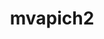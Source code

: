 ---
title: "mvapich2"
layout: cache
categories: [package, develop]
meta: {"versions": ["2.3.7", "2.3.7-1"], "compilers": ["gcc@=7.3.1", "gcc@=7.5.0"], "oss": ["amzn2", "ubuntu18.04"], "platforms": ["linux"], "targets": ["ivybridge", "x86_64", "x86_64_v3"], "stacks": ["ml-linux-x86_64-rocm", "radiuss", "root"], "num_specs": 61, "num_specs_by_stack": {"root": 61, "ml-linux-x86_64-rocm": 4, "radiuss": 51}}
spec_details: [{"hash": "7o5ypndqat2ze75mcb6q35ba2xvftl7l", "compiler": "gcc@=7.3.1", "versions": ["2.3.7"], "os": "amzn2", "platform": "linux", "target": "ivybridge", "variants": ["~alloca", "build_system=autotools", "ch3_rank_bits=32", "~cuda", "~debug", "fabrics=mrail", "file_systems=auto", "process_managers=auto", "+regcache", "threads=multiple", "+wrapperrpath"], "stacks": ["root"], "size": "-", "tarball": "https://binaries.spack.io/develop/build_cache/linux-amzn2-ivybridge/gcc-7.3.1/mvapich2-2.3.7/linux-amzn2-ivybridge-gcc-7.3.1-mvapich2-2.3.7-7o5ypndqat2ze75mcb6q35ba2xvftl7l.spack"}, {"hash": "uergfnvrpah6cvix33mumsnvdb5s2klm", "compiler": "gcc@=7.3.1", "versions": ["2.3.7"], "os": "amzn2", "platform": "linux", "target": "ivybridge", "variants": ["~alloca", "build_system=autotools", "ch3_rank_bits=32", "~cuda", "~debug", "fabrics=mrail", "file_systems=auto", "process_managers=auto", "+regcache", "threads=multiple", "+wrapperrpath"], "stacks": ["root"], "size": "-", "tarball": "https://binaries.spack.io/develop/build_cache/linux-amzn2-ivybridge/gcc-7.3.1/mvapich2-2.3.7/linux-amzn2-ivybridge-gcc-7.3.1-mvapich2-2.3.7-uergfnvrpah6cvix33mumsnvdb5s2klm.spack"}, {"hash": "xqkmgrd37ginl42qtoxxg7vlmcfdgl3z", "compiler": "gcc@=7.3.1", "versions": ["2.3.7"], "os": "amzn2", "platform": "linux", "target": "x86_64_v3", "variants": ["~alloca", "build_system=autotools", "ch3_rank_bits=32", "~cuda", "~debug", "fabrics=mrail", "file_systems=auto", "process_managers=auto", "+regcache", "threads=multiple", "+wrapperrpath"], "stacks": ["root"], "size": "-", "tarball": "https://binaries.spack.io/develop/build_cache/linux-amzn2-x86_64_v3/gcc-7.3.1/mvapich2-2.3.7/linux-amzn2-x86_64_v3-gcc-7.3.1-mvapich2-2.3.7-xqkmgrd37ginl42qtoxxg7vlmcfdgl3z.spack"}, {"hash": "vp5pwki353r7icvbur66x4hjtnpoursj", "compiler": "gcc@=7.3.1", "versions": ["2.3.7"], "os": "amzn2", "platform": "linux", "target": "x86_64_v3", "variants": ["~alloca", "build_system=autotools", "ch3_rank_bits=32", "~cuda", "~debug", "fabrics=mrail", "file_systems=auto", "process_managers=auto", "+regcache", "threads=multiple", "+wrapperrpath"], "stacks": ["root"], "size": "-", "tarball": "https://binaries.spack.io/develop/build_cache/linux-amzn2-x86_64_v3/gcc-7.3.1/mvapich2-2.3.7/linux-amzn2-x86_64_v3-gcc-7.3.1-mvapich2-2.3.7-vp5pwki353r7icvbur66x4hjtnpoursj.spack"}, {"hash": "57ow4xggpmnivsk62zqgsoxdwbjqlvzf", "compiler": "gcc@=7.3.1", "versions": ["2.3.7"], "os": "amzn2", "platform": "linux", "target": "x86_64_v3", "variants": ["~alloca", "build_system=autotools", "ch3_rank_bits=32", "~cuda", "~debug", "fabrics=mrail", "file_systems=auto", "process_managers=auto", "+regcache", "threads=multiple", "+wrapperrpath"], "stacks": ["root", "ml-linux-x86_64-rocm"], "size": "-", "tarball": "https://binaries.spack.io/develop/build_cache/linux-amzn2-x86_64_v3/gcc-7.3.1/mvapich2-2.3.7/linux-amzn2-x86_64_v3-gcc-7.3.1-mvapich2-2.3.7-57ow4xggpmnivsk62zqgsoxdwbjqlvzf.spack"}, {"hash": "ex7udibz42gdin4q3vfcoj7gllhhydll", "compiler": "gcc@=7.3.1", "versions": ["2.3.7"], "os": "amzn2", "platform": "linux", "target": "x86_64_v3", "variants": ["~alloca", "build_system=autotools", "ch3_rank_bits=32", "~cuda", "~debug", "fabrics=mrail", "file_systems=auto", "process_managers=auto", "+regcache", "threads=multiple", "+wrapperrpath"], "stacks": ["root", "ml-linux-x86_64-rocm"], "size": "-", "tarball": "https://binaries.spack.io/develop/build_cache/linux-amzn2-x86_64_v3/gcc-7.3.1/mvapich2-2.3.7/linux-amzn2-x86_64_v3-gcc-7.3.1-mvapich2-2.3.7-ex7udibz42gdin4q3vfcoj7gllhhydll.spack"}, {"hash": "v6ibvugtjn3jzgr6galf7pmueltv2yg4", "compiler": "gcc@=7.3.1", "versions": ["2.3.7"], "os": "amzn2", "platform": "linux", "target": "x86_64_v3", "variants": ["~alloca", "build_system=autotools", "ch3_rank_bits=32", "~cuda", "~debug", "fabrics=mrail", "file_systems=auto", "process_managers=auto", "+regcache", "threads=multiple", "+wrapperrpath"], "stacks": ["root", "ml-linux-x86_64-rocm"], "size": "-", "tarball": "https://binaries.spack.io/develop/build_cache/linux-amzn2-x86_64_v3/gcc-7.3.1/mvapich2-2.3.7/linux-amzn2-x86_64_v3-gcc-7.3.1-mvapich2-2.3.7-v6ibvugtjn3jzgr6galf7pmueltv2yg4.spack"}, {"hash": "m3fvsgqdaossvoylgxwcold5xlu3ln72", "compiler": "gcc@=7.3.1", "versions": ["2.3.7"], "os": "amzn2", "platform": "linux", "target": "x86_64_v3", "variants": ["~alloca", "ch3_rank_bits=32", "~cuda", "~debug", "fabrics=mrail", "file_systems=auto", "process_managers=auto", "+regcache", "threads=multiple", "+wrapperrpath"], "stacks": ["root"], "size": "-", "tarball": "https://binaries.spack.io/develop/build_cache/linux-amzn2-x86_64_v3/gcc-7.3.1/mvapich2-2.3.7/linux-amzn2-x86_64_v3-gcc-7.3.1-mvapich2-2.3.7-m3fvsgqdaossvoylgxwcold5xlu3ln72.spack"}, {"hash": "5jgn47g47bby5fx2lghv2gynjbtp7adn", "compiler": "gcc@=7.3.1", "versions": ["2.3.7"], "os": "amzn2", "platform": "linux", "target": "x86_64_v3", "variants": ["~alloca", "build_system=autotools", "ch3_rank_bits=32", "~cuda", "~debug", "fabrics=mrail", "file_systems=auto", "process_managers=auto", "+regcache", "threads=multiple", "+wrapperrpath"], "stacks": ["root"], "size": "-", "tarball": "https://binaries.spack.io/develop/build_cache/linux-amzn2-x86_64_v3/gcc-7.3.1/mvapich2-2.3.7/linux-amzn2-x86_64_v3-gcc-7.3.1-mvapich2-2.3.7-5jgn47g47bby5fx2lghv2gynjbtp7adn.spack"}, {"hash": "2gnaw6lxgbk6e3kiu32svzkf56nqa7gh", "compiler": "gcc@=7.3.1", "versions": ["2.3.7"], "os": "amzn2", "platform": "linux", "target": "x86_64_v3", "variants": ["~alloca", "build_system=autotools", "ch3_rank_bits=32", "~cuda", "~debug", "fabrics=mrail", "file_systems=auto", "~hwlocv2", "process_managers=auto", "+regcache", "threads=multiple", "+wrapperrpath"], "stacks": ["root", "ml-linux-x86_64-rocm"], "size": "-", "tarball": "https://binaries.spack.io/develop/build_cache/linux-amzn2-x86_64_v3/gcc-7.3.1/mvapich2-2.3.7/linux-amzn2-x86_64_v3-gcc-7.3.1-mvapich2-2.3.7-2gnaw6lxgbk6e3kiu32svzkf56nqa7gh.spack"}, {"hash": "55kg2rh6a5n56hwwwym3lz2eb255jslv", "compiler": "gcc@=7.5.0", "versions": ["2.3.7"], "os": "ubuntu18.04", "platform": "linux", "target": "x86_64", "variants": ["~alloca", "ch3_rank_bits=32", "~cuda", "~debug", "fabrics=mrail", "file_systems=auto", "process_managers=auto", "+regcache", "threads=multiple", "+wrapperrpath"], "stacks": ["root", "radiuss"], "size": "-", "tarball": "https://binaries.spack.io/develop/build_cache/linux-ubuntu18.04-x86_64/gcc-7.5.0/mvapich2-2.3.7/linux-ubuntu18.04-x86_64-gcc-7.5.0-mvapich2-2.3.7-55kg2rh6a5n56hwwwym3lz2eb255jslv.spack"}, {"hash": "447mtqriokstoc7twz3l4ut2wlho32lv", "compiler": "gcc@=7.5.0", "versions": ["2.3.7"], "os": "ubuntu18.04", "platform": "linux", "target": "x86_64", "variants": ["~alloca", "ch3_rank_bits=32", "~cuda", "~debug", "fabrics=mrail", "file_systems=auto", "process_managers=auto", "+regcache", "threads=multiple", "+wrapperrpath"], "stacks": ["root", "radiuss"], "size": "-", "tarball": "https://binaries.spack.io/develop/build_cache/linux-ubuntu18.04-x86_64/gcc-7.5.0/mvapich2-2.3.7/linux-ubuntu18.04-x86_64-gcc-7.5.0-mvapich2-2.3.7-447mtqriokstoc7twz3l4ut2wlho32lv.spack"}, {"hash": "dkbrizzwm27u6z3uop24waoumgogvapr", "compiler": "gcc@=7.5.0", "versions": ["2.3.7"], "os": "ubuntu18.04", "platform": "linux", "target": "x86_64", "variants": ["~alloca", "ch3_rank_bits=32", "~cuda", "~debug", "fabrics=mrail", "file_systems=auto", "process_managers=auto", "+regcache", "threads=multiple", "+wrapperrpath"], "stacks": ["root", "radiuss"], "size": "-", "tarball": "https://binaries.spack.io/develop/build_cache/linux-ubuntu18.04-x86_64/gcc-7.5.0/mvapich2-2.3.7/linux-ubuntu18.04-x86_64-gcc-7.5.0-mvapich2-2.3.7-dkbrizzwm27u6z3uop24waoumgogvapr.spack"}, {"hash": "tqpzqdwpjhv53axu4y3lc6qrbg5wjigl", "compiler": "gcc@=7.5.0", "versions": ["2.3.7"], "os": "ubuntu18.04", "platform": "linux", "target": "x86_64", "variants": ["~alloca", "ch3_rank_bits=32", "~cuda", "~debug", "fabrics=mrail", "file_systems=auto", "process_managers=auto", "+regcache", "threads=multiple", "+wrapperrpath"], "stacks": ["root", "radiuss"], "size": "-", "tarball": "https://binaries.spack.io/develop/build_cache/linux-ubuntu18.04-x86_64/gcc-7.5.0/mvapich2-2.3.7/linux-ubuntu18.04-x86_64-gcc-7.5.0-mvapich2-2.3.7-tqpzqdwpjhv53axu4y3lc6qrbg5wjigl.spack"}, {"hash": "v3xwacldkpakf3kzbstdmhqh6nifvfhk", "compiler": "gcc@=7.5.0", "versions": ["2.3.7"], "os": "ubuntu18.04", "platform": "linux", "target": "x86_64", "variants": ["~alloca", "ch3_rank_bits=32", "~cuda", "~debug", "fabrics=mrail", "file_systems=auto", "process_managers=auto", "+regcache", "threads=multiple", "+wrapperrpath"], "stacks": ["root", "radiuss"], "size": "-", "tarball": "https://binaries.spack.io/develop/build_cache/linux-ubuntu18.04-x86_64/gcc-7.5.0/mvapich2-2.3.7/linux-ubuntu18.04-x86_64-gcc-7.5.0-mvapich2-2.3.7-v3xwacldkpakf3kzbstdmhqh6nifvfhk.spack"}, {"hash": "rzqhjzasacvwnacsoqh7tvc7fvera5oh", "compiler": "gcc@=7.5.0", "versions": ["2.3.7"], "os": "ubuntu18.04", "platform": "linux", "target": "x86_64", "variants": ["~alloca", "ch3_rank_bits=32", "~cuda", "~debug", "fabrics=mrail", "file_systems=auto", "process_managers=auto", "+regcache", "threads=multiple", "+wrapperrpath"], "stacks": ["root", "radiuss"], "size": "-", "tarball": "https://binaries.spack.io/develop/build_cache/linux-ubuntu18.04-x86_64/gcc-7.5.0/mvapich2-2.3.7/linux-ubuntu18.04-x86_64-gcc-7.5.0-mvapich2-2.3.7-rzqhjzasacvwnacsoqh7tvc7fvera5oh.spack"}, {"hash": "urfpprtuynureui227bch6gickstjaif", "compiler": "gcc@=7.5.0", "versions": ["2.3.7"], "os": "ubuntu18.04", "platform": "linux", "target": "x86_64", "variants": ["~alloca", "ch3_rank_bits=32", "~cuda", "~debug", "fabrics=mrail", "file_systems=auto", "process_managers=auto", "+regcache", "threads=multiple", "+wrapperrpath"], "stacks": ["root", "radiuss"], "size": "-", "tarball": "https://binaries.spack.io/develop/build_cache/linux-ubuntu18.04-x86_64/gcc-7.5.0/mvapich2-2.3.7/linux-ubuntu18.04-x86_64-gcc-7.5.0-mvapich2-2.3.7-urfpprtuynureui227bch6gickstjaif.spack"}, {"hash": "yccxhkwjtmgbvfyrtl3fw6o46kcnx3yr", "compiler": "gcc@=7.5.0", "versions": ["2.3.7"], "os": "ubuntu18.04", "platform": "linux", "target": "x86_64", "variants": ["~alloca", "ch3_rank_bits=32", "~cuda", "~debug", "fabrics=mrail", "file_systems=auto", "process_managers=auto", "+regcache", "threads=multiple", "+wrapperrpath"], "stacks": ["root", "radiuss"], "size": "-", "tarball": "https://binaries.spack.io/develop/build_cache/linux-ubuntu18.04-x86_64/gcc-7.5.0/mvapich2-2.3.7/linux-ubuntu18.04-x86_64-gcc-7.5.0-mvapich2-2.3.7-yccxhkwjtmgbvfyrtl3fw6o46kcnx3yr.spack"}, {"hash": "44eo23tuabxv74nbfb5qqmhgugscqnaa", "compiler": "gcc@=7.5.0", "versions": ["2.3.7"], "os": "ubuntu18.04", "platform": "linux", "target": "x86_64", "variants": ["~alloca", "ch3_rank_bits=32", "~cuda", "~debug", "fabrics=mrail", "file_systems=auto", "process_managers=auto", "+regcache", "threads=multiple", "+wrapperrpath"], "stacks": ["root", "radiuss"], "size": "-", "tarball": "https://binaries.spack.io/develop/build_cache/linux-ubuntu18.04-x86_64/gcc-7.5.0/mvapich2-2.3.7/linux-ubuntu18.04-x86_64-gcc-7.5.0-mvapich2-2.3.7-44eo23tuabxv74nbfb5qqmhgugscqnaa.spack"}, {"hash": "hpl5mhk7xl36cyh6up4v4io6lbbslame", "compiler": "gcc@=7.5.0", "versions": ["2.3.7"], "os": "ubuntu18.04", "platform": "linux", "target": "x86_64", "variants": ["~alloca", "ch3_rank_bits=32", "~cuda", "~debug", "fabrics=mrail", "file_systems=auto", "process_managers=auto", "+regcache", "threads=multiple", "+wrapperrpath"], "stacks": ["root", "radiuss"], "size": "-", "tarball": "https://binaries.spack.io/develop/build_cache/linux-ubuntu18.04-x86_64/gcc-7.5.0/mvapich2-2.3.7/linux-ubuntu18.04-x86_64-gcc-7.5.0-mvapich2-2.3.7-hpl5mhk7xl36cyh6up4v4io6lbbslame.spack"}, {"hash": "62garv62mgsx73f5ff5nyo577pxnt47j", "compiler": "gcc@=7.5.0", "versions": ["2.3.7"], "os": "ubuntu18.04", "platform": "linux", "target": "x86_64", "variants": ["~alloca", "ch3_rank_bits=32", "~cuda", "~debug", "fabrics=mrail", "file_systems=auto", "process_managers=auto", "+regcache", "threads=multiple", "+wrapperrpath"], "stacks": ["root", "radiuss"], "size": "-", "tarball": "https://binaries.spack.io/develop/build_cache/linux-ubuntu18.04-x86_64/gcc-7.5.0/mvapich2-2.3.7/linux-ubuntu18.04-x86_64-gcc-7.5.0-mvapich2-2.3.7-62garv62mgsx73f5ff5nyo577pxnt47j.spack"}, {"hash": "4doruqvdlszuvommvgtzrbslerms64u2", "compiler": "gcc@=7.5.0", "versions": ["2.3.7"], "os": "ubuntu18.04", "platform": "linux", "target": "x86_64", "variants": ["~alloca", "ch3_rank_bits=32", "~cuda", "~debug", "fabrics=mrail", "file_systems=auto", "process_managers=auto", "+regcache", "threads=multiple", "+wrapperrpath"], "stacks": ["root", "radiuss"], "size": "-", "tarball": "https://binaries.spack.io/develop/build_cache/linux-ubuntu18.04-x86_64/gcc-7.5.0/mvapich2-2.3.7/linux-ubuntu18.04-x86_64-gcc-7.5.0-mvapich2-2.3.7-4doruqvdlszuvommvgtzrbslerms64u2.spack"}, {"hash": "4qpxcxzlg74dpfxec64qpdjpd3xidepq", "compiler": "gcc@=7.5.0", "versions": ["2.3.7"], "os": "ubuntu18.04", "platform": "linux", "target": "x86_64", "variants": ["~alloca", "build_system=autotools", "ch3_rank_bits=32", "~cuda", "~debug", "fabrics=mrail", "file_systems=auto", "process_managers=auto", "+regcache", "threads=multiple", "+wrapperrpath"], "stacks": ["root", "radiuss"], "size": "-", "tarball": "https://binaries.spack.io/develop/build_cache/linux-ubuntu18.04-x86_64/gcc-7.5.0/mvapich2-2.3.7/linux-ubuntu18.04-x86_64-gcc-7.5.0-mvapich2-2.3.7-4qpxcxzlg74dpfxec64qpdjpd3xidepq.spack"}, {"hash": "ool56tqfo2gskgkcux7xkhahce7ekpk2", "compiler": "gcc@=7.5.0", "versions": ["2.3.7"], "os": "ubuntu18.04", "platform": "linux", "target": "x86_64", "variants": ["~alloca", "ch3_rank_bits=32", "~cuda", "~debug", "fabrics=mrail", "file_systems=auto", "process_managers=auto", "+regcache", "threads=multiple", "+wrapperrpath"], "stacks": ["root", "radiuss"], "size": "-", "tarball": "https://binaries.spack.io/develop/build_cache/linux-ubuntu18.04-x86_64/gcc-7.5.0/mvapich2-2.3.7/linux-ubuntu18.04-x86_64-gcc-7.5.0-mvapich2-2.3.7-ool56tqfo2gskgkcux7xkhahce7ekpk2.spack"}, {"hash": "7exnnt6t7qjy5fhggzkntkohasbjdh7w", "compiler": "gcc@=7.5.0", "versions": ["2.3.7"], "os": "ubuntu18.04", "platform": "linux", "target": "x86_64", "variants": ["~alloca", "build_system=autotools", "ch3_rank_bits=32", "~cuda", "~debug", "fabrics=mrail", "file_systems=auto", "~hwlocv2", "process_managers=auto", "+regcache", "threads=multiple", "+wrapperrpath"], "stacks": ["root", "radiuss"], "size": "-", "tarball": "https://binaries.spack.io/develop/build_cache/linux-ubuntu18.04-x86_64/gcc-7.5.0/mvapich2-2.3.7/linux-ubuntu18.04-x86_64-gcc-7.5.0-mvapich2-2.3.7-7exnnt6t7qjy5fhggzkntkohasbjdh7w.spack"}, {"hash": "kydu3h35hiz2revtkrnz5zlhmibcod2c", "compiler": "gcc@=7.5.0", "versions": ["2.3.7"], "os": "ubuntu18.04", "platform": "linux", "target": "x86_64", "variants": ["~alloca", "ch3_rank_bits=32", "~cuda", "~debug", "fabrics=mrail", "file_systems=auto", "process_managers=auto", "+regcache", "threads=multiple", "+wrapperrpath"], "stacks": ["root", "radiuss"], "size": "-", "tarball": "https://binaries.spack.io/develop/build_cache/linux-ubuntu18.04-x86_64/gcc-7.5.0/mvapich2-2.3.7/linux-ubuntu18.04-x86_64-gcc-7.5.0-mvapich2-2.3.7-kydu3h35hiz2revtkrnz5zlhmibcod2c.spack"}, {"hash": "33qnhjg6qdelcksxhjhxrkocflzsh7o3", "compiler": "gcc@=7.5.0", "versions": ["2.3.7"], "os": "ubuntu18.04", "platform": "linux", "target": "x86_64", "variants": ["~alloca", "ch3_rank_bits=32", "~cuda", "~debug", "fabrics=mrail", "file_systems=auto", "process_managers=auto", "+regcache", "threads=multiple", "+wrapperrpath"], "stacks": ["root", "radiuss"], "size": "-", "tarball": "https://binaries.spack.io/develop/build_cache/linux-ubuntu18.04-x86_64/gcc-7.5.0/mvapich2-2.3.7/linux-ubuntu18.04-x86_64-gcc-7.5.0-mvapich2-2.3.7-33qnhjg6qdelcksxhjhxrkocflzsh7o3.spack"}, {"hash": "pugyexitdig37u37wghoswehgwsd5avn", "compiler": "gcc@=7.5.0", "versions": ["2.3.7"], "os": "ubuntu18.04", "platform": "linux", "target": "x86_64", "variants": ["~alloca", "ch3_rank_bits=32", "~cuda", "~debug", "fabrics=mrail", "file_systems=auto", "process_managers=auto", "+regcache", "threads=multiple", "+wrapperrpath"], "stacks": ["root", "radiuss"], "size": "-", "tarball": "https://binaries.spack.io/develop/build_cache/linux-ubuntu18.04-x86_64/gcc-7.5.0/mvapich2-2.3.7/linux-ubuntu18.04-x86_64-gcc-7.5.0-mvapich2-2.3.7-pugyexitdig37u37wghoswehgwsd5avn.spack"}, {"hash": "w3qr5ytyt7zeh32b2otgggiuzeimwsno", "compiler": "gcc@=7.5.0", "versions": ["2.3.7"], "os": "ubuntu18.04", "platform": "linux", "target": "x86_64", "variants": ["~alloca", "ch3_rank_bits=32", "~cuda", "~debug", "fabrics=mrail", "file_systems=auto", "process_managers=auto", "+regcache", "threads=multiple", "+wrapperrpath"], "stacks": ["root", "radiuss"], "size": "-", "tarball": "https://binaries.spack.io/develop/build_cache/linux-ubuntu18.04-x86_64/gcc-7.5.0/mvapich2-2.3.7/linux-ubuntu18.04-x86_64-gcc-7.5.0-mvapich2-2.3.7-w3qr5ytyt7zeh32b2otgggiuzeimwsno.spack"}, {"hash": "dumta7ozxeb5lxx6hbl56lyvsaiuzsvv", "compiler": "gcc@=7.5.0", "versions": ["2.3.7"], "os": "ubuntu18.04", "platform": "linux", "target": "x86_64", "variants": ["~alloca", "ch3_rank_bits=32", "~cuda", "~debug", "fabrics=mrail", "file_systems=auto", "process_managers=auto", "+regcache", "threads=multiple", "+wrapperrpath"], "stacks": ["root", "radiuss"], "size": "-", "tarball": "https://binaries.spack.io/develop/build_cache/linux-ubuntu18.04-x86_64/gcc-7.5.0/mvapich2-2.3.7/linux-ubuntu18.04-x86_64-gcc-7.5.0-mvapich2-2.3.7-dumta7ozxeb5lxx6hbl56lyvsaiuzsvv.spack"}, {"hash": "kbateed4a5s4l7hb6go6q5ncntgckyag", "compiler": "gcc@=7.5.0", "versions": ["2.3.7"], "os": "ubuntu18.04", "platform": "linux", "target": "x86_64", "variants": ["~alloca", "ch3_rank_bits=32", "~cuda", "~debug", "fabrics=mrail", "file_systems=auto", "process_managers=auto", "+regcache", "threads=multiple", "+wrapperrpath"], "stacks": ["root", "radiuss"], "size": "-", "tarball": "https://binaries.spack.io/develop/build_cache/linux-ubuntu18.04-x86_64/gcc-7.5.0/mvapich2-2.3.7/linux-ubuntu18.04-x86_64-gcc-7.5.0-mvapich2-2.3.7-kbateed4a5s4l7hb6go6q5ncntgckyag.spack"}, {"hash": "75rm2xmcbm3wpeticnbux2zvnz3br723", "compiler": "gcc@=7.5.0", "versions": ["2.3.7"], "os": "ubuntu18.04", "platform": "linux", "target": "x86_64", "variants": ["~alloca", "ch3_rank_bits=32", "~cuda", "~debug", "fabrics=mrail", "file_systems=auto", "process_managers=auto", "+regcache", "threads=multiple", "+wrapperrpath"], "stacks": ["root", "radiuss"], "size": "-", "tarball": "https://binaries.spack.io/develop/build_cache/linux-ubuntu18.04-x86_64/gcc-7.5.0/mvapich2-2.3.7/linux-ubuntu18.04-x86_64-gcc-7.5.0-mvapich2-2.3.7-75rm2xmcbm3wpeticnbux2zvnz3br723.spack"}, {"hash": "xld2nxdcnsgihph5r35i3pghpbogag6l", "compiler": "gcc@=7.5.0", "versions": ["2.3.7"], "os": "ubuntu18.04", "platform": "linux", "target": "x86_64", "variants": ["~alloca", "ch3_rank_bits=32", "~cuda", "~debug", "fabrics=mrail", "file_systems=auto", "process_managers=auto", "+regcache", "threads=multiple", "+wrapperrpath"], "stacks": ["root", "radiuss"], "size": "-", "tarball": "https://binaries.spack.io/develop/build_cache/linux-ubuntu18.04-x86_64/gcc-7.5.0/mvapich2-2.3.7/linux-ubuntu18.04-x86_64-gcc-7.5.0-mvapich2-2.3.7-xld2nxdcnsgihph5r35i3pghpbogag6l.spack"}, {"hash": "6hzanvom5l6ddv44w3ljez2ph5fxb4fm", "compiler": "gcc@=7.5.0", "versions": ["2.3.7"], "os": "ubuntu18.04", "platform": "linux", "target": "x86_64", "variants": ["~alloca", "ch3_rank_bits=32", "~cuda", "~debug", "fabrics=mrail", "file_systems=auto", "process_managers=auto", "+regcache", "threads=multiple", "+wrapperrpath"], "stacks": ["root", "radiuss"], "size": "-", "tarball": "https://binaries.spack.io/develop/build_cache/linux-ubuntu18.04-x86_64/gcc-7.5.0/mvapich2-2.3.7/linux-ubuntu18.04-x86_64-gcc-7.5.0-mvapich2-2.3.7-6hzanvom5l6ddv44w3ljez2ph5fxb4fm.spack"}, {"hash": "ultealr3i7pelwlx26hehxbwznam4sa2", "compiler": "gcc@=7.5.0", "versions": ["2.3.7"], "os": "ubuntu18.04", "platform": "linux", "target": "x86_64", "variants": ["~alloca", "build_system=autotools", "ch3_rank_bits=32", "~cuda", "~debug", "fabrics=mrail", "file_systems=auto", "process_managers=auto", "+regcache", "threads=multiple", "+wrapperrpath"], "stacks": ["root", "radiuss"], "size": "-", "tarball": "https://binaries.spack.io/develop/build_cache/linux-ubuntu18.04-x86_64/gcc-7.5.0/mvapich2-2.3.7/linux-ubuntu18.04-x86_64-gcc-7.5.0-mvapich2-2.3.7-ultealr3i7pelwlx26hehxbwznam4sa2.spack"}, {"hash": "pshetuoju5ozdpzodbrgz243rfhf77eo", "compiler": "gcc@=7.5.0", "versions": ["2.3.7"], "os": "ubuntu18.04", "platform": "linux", "target": "x86_64", "variants": ["~alloca", "ch3_rank_bits=32", "~cuda", "~debug", "fabrics=mrail", "file_systems=auto", "process_managers=auto", "+regcache", "threads=multiple", "+wrapperrpath"], "stacks": ["root", "radiuss"], "size": "-", "tarball": "https://binaries.spack.io/develop/build_cache/linux-ubuntu18.04-x86_64/gcc-7.5.0/mvapich2-2.3.7/linux-ubuntu18.04-x86_64-gcc-7.5.0-mvapich2-2.3.7-pshetuoju5ozdpzodbrgz243rfhf77eo.spack"}, {"hash": "bj6iz4tac7ip4judh5qeg3abnkxdm7az", "compiler": "gcc@=7.5.0", "versions": ["2.3.7"], "os": "ubuntu18.04", "platform": "linux", "target": "x86_64", "variants": ["~alloca", "ch3_rank_bits=32", "~cuda", "~debug", "fabrics=mrail", "file_systems=auto", "process_managers=auto", "+regcache", "threads=multiple", "+wrapperrpath"], "stacks": ["root", "radiuss"], "size": "-", "tarball": "https://binaries.spack.io/develop/build_cache/linux-ubuntu18.04-x86_64/gcc-7.5.0/mvapich2-2.3.7/linux-ubuntu18.04-x86_64-gcc-7.5.0-mvapich2-2.3.7-bj6iz4tac7ip4judh5qeg3abnkxdm7az.spack"}, {"hash": "7u2hd24idlfi7uhhq4qdeh4ourzo73co", "compiler": "gcc@=7.5.0", "versions": ["2.3.7"], "os": "ubuntu18.04", "platform": "linux", "target": "x86_64", "variants": ["~alloca", "ch3_rank_bits=32", "~cuda", "~debug", "fabrics=mrail", "file_systems=auto", "process_managers=auto", "+regcache", "threads=multiple", "+wrapperrpath"], "stacks": ["root", "radiuss"], "size": "-", "tarball": "https://binaries.spack.io/develop/build_cache/linux-ubuntu18.04-x86_64/gcc-7.5.0/mvapich2-2.3.7/linux-ubuntu18.04-x86_64-gcc-7.5.0-mvapich2-2.3.7-7u2hd24idlfi7uhhq4qdeh4ourzo73co.spack"}, {"hash": "ft5e7ja3uesxg65llbmlmy5oy3uaefus", "compiler": "gcc@=7.5.0", "versions": ["2.3.7"], "os": "ubuntu18.04", "platform": "linux", "target": "x86_64", "variants": ["~alloca", "build_system=autotools", "ch3_rank_bits=32", "~cuda", "~debug", "fabrics=mrail", "file_systems=auto", "process_managers=auto", "+regcache", "threads=multiple", "+wrapperrpath"], "stacks": ["root", "radiuss"], "size": "-", "tarball": "https://binaries.spack.io/develop/build_cache/linux-ubuntu18.04-x86_64/gcc-7.5.0/mvapich2-2.3.7/linux-ubuntu18.04-x86_64-gcc-7.5.0-mvapich2-2.3.7-ft5e7ja3uesxg65llbmlmy5oy3uaefus.spack"}, {"hash": "wvkoiqfff7wahaq4hvevpnlcl2m45ttg", "compiler": "gcc@=7.5.0", "versions": ["2.3.7"], "os": "ubuntu18.04", "platform": "linux", "target": "x86_64", "variants": ["~alloca", "build_system=autotools", "ch3_rank_bits=32", "~cuda", "~debug", "fabrics=mrail", "file_systems=auto", "process_managers=auto", "+regcache", "threads=multiple", "+wrapperrpath"], "stacks": ["root", "radiuss"], "size": "-", "tarball": "https://binaries.spack.io/develop/build_cache/linux-ubuntu18.04-x86_64/gcc-7.5.0/mvapich2-2.3.7/linux-ubuntu18.04-x86_64-gcc-7.5.0-mvapich2-2.3.7-wvkoiqfff7wahaq4hvevpnlcl2m45ttg.spack"}, {"hash": "ezq6rao4epbcsdk7ilcykvw3pnu4xhfm", "compiler": "gcc@=7.5.0", "versions": ["2.3.7"], "os": "ubuntu18.04", "platform": "linux", "target": "x86_64", "variants": ["~alloca", "ch3_rank_bits=32", "~cuda", "~debug", "fabrics=mrail", "file_systems=auto", "process_managers=auto", "+regcache", "threads=multiple", "+wrapperrpath"], "stacks": ["root", "radiuss"], "size": "-", "tarball": "https://binaries.spack.io/develop/build_cache/linux-ubuntu18.04-x86_64/gcc-7.5.0/mvapich2-2.3.7/linux-ubuntu18.04-x86_64-gcc-7.5.0-mvapich2-2.3.7-ezq6rao4epbcsdk7ilcykvw3pnu4xhfm.spack"}, {"hash": "iidyienf3xmxd6y3modcj2fu4xbwjer2", "compiler": "gcc@=7.5.0", "versions": ["2.3.7"], "os": "ubuntu18.04", "platform": "linux", "target": "x86_64", "variants": ["~alloca", "ch3_rank_bits=32", "~cuda", "~debug", "fabrics=mrail", "file_systems=auto", "process_managers=auto", "+regcache", "threads=multiple", "+wrapperrpath"], "stacks": ["root", "radiuss"], "size": "-", "tarball": "https://binaries.spack.io/develop/build_cache/linux-ubuntu18.04-x86_64/gcc-7.5.0/mvapich2-2.3.7/linux-ubuntu18.04-x86_64-gcc-7.5.0-mvapich2-2.3.7-iidyienf3xmxd6y3modcj2fu4xbwjer2.spack"}, {"hash": "ti6ggjckkamdo7ltmx2nrnryrrfdgcfl", "compiler": "gcc@=7.5.0", "versions": ["2.3.7"], "os": "ubuntu18.04", "platform": "linux", "target": "x86_64", "variants": ["~alloca", "build_system=autotools", "ch3_rank_bits=32", "~cuda", "~debug", "fabrics=mrail", "file_systems=auto", "process_managers=auto", "+regcache", "threads=multiple", "+wrapperrpath"], "stacks": ["root", "radiuss"], "size": "-", "tarball": "https://binaries.spack.io/develop/build_cache/linux-ubuntu18.04-x86_64/gcc-7.5.0/mvapich2-2.3.7/linux-ubuntu18.04-x86_64-gcc-7.5.0-mvapich2-2.3.7-ti6ggjckkamdo7ltmx2nrnryrrfdgcfl.spack"}, {"hash": "dkdnfdb4q7v6jhi7vy2cd7qgtitunly2", "compiler": "gcc@=7.5.0", "versions": ["2.3.7"], "os": "ubuntu18.04", "platform": "linux", "target": "x86_64", "variants": ["~alloca", "ch3_rank_bits=32", "~cuda", "~debug", "fabrics=mrail", "file_systems=auto", "process_managers=auto", "+regcache", "threads=multiple", "+wrapperrpath"], "stacks": ["root", "radiuss"], "size": "-", "tarball": "https://binaries.spack.io/develop/build_cache/linux-ubuntu18.04-x86_64/gcc-7.5.0/mvapich2-2.3.7/linux-ubuntu18.04-x86_64-gcc-7.5.0-mvapich2-2.3.7-dkdnfdb4q7v6jhi7vy2cd7qgtitunly2.spack"}, {"hash": "meppitoufpzm25oday2g4jyy4swnco5m", "compiler": "gcc@=7.5.0", "versions": ["2.3.7"], "os": "ubuntu18.04", "platform": "linux", "target": "x86_64", "variants": ["~alloca", "ch3_rank_bits=32", "~cuda", "~debug", "fabrics=mrail", "file_systems=auto", "process_managers=auto", "+regcache", "threads=multiple", "+wrapperrpath"], "stacks": ["root", "radiuss"], "size": "-", "tarball": "https://binaries.spack.io/develop/build_cache/linux-ubuntu18.04-x86_64/gcc-7.5.0/mvapich2-2.3.7/linux-ubuntu18.04-x86_64-gcc-7.5.0-mvapich2-2.3.7-meppitoufpzm25oday2g4jyy4swnco5m.spack"}, {"hash": "axuiocgit4iqzgywtyd6sdqfuqylwpy5", "compiler": "gcc@=7.5.0", "versions": ["2.3.7"], "os": "ubuntu18.04", "platform": "linux", "target": "x86_64", "variants": ["~alloca", "ch3_rank_bits=32", "~cuda", "~debug", "fabrics=mrail", "file_systems=auto", "process_managers=auto", "+regcache", "threads=multiple", "+wrapperrpath"], "stacks": ["root", "radiuss"], "size": "-", "tarball": "https://binaries.spack.io/develop/build_cache/linux-ubuntu18.04-x86_64/gcc-7.5.0/mvapich2-2.3.7/linux-ubuntu18.04-x86_64-gcc-7.5.0-mvapich2-2.3.7-axuiocgit4iqzgywtyd6sdqfuqylwpy5.spack"}, {"hash": "molgagumbntlrnb6hdhwvpvdx7m3o7o2", "compiler": "gcc@=7.5.0", "versions": ["2.3.7"], "os": "ubuntu18.04", "platform": "linux", "target": "x86_64", "variants": ["~alloca", "ch3_rank_bits=32", "~cuda", "~debug", "fabrics=mrail", "file_systems=auto", "process_managers=auto", "+regcache", "threads=multiple", "+wrapperrpath"], "stacks": ["root", "radiuss"], "size": "-", "tarball": "https://binaries.spack.io/develop/build_cache/linux-ubuntu18.04-x86_64/gcc-7.5.0/mvapich2-2.3.7/linux-ubuntu18.04-x86_64-gcc-7.5.0-mvapich2-2.3.7-molgagumbntlrnb6hdhwvpvdx7m3o7o2.spack"}, {"hash": "atm5qzmcbtfuv2nbqzlrgqk2roud5xz6", "compiler": "gcc@=7.5.0", "versions": ["2.3.7"], "os": "ubuntu18.04", "platform": "linux", "target": "x86_64", "variants": ["~alloca", "ch3_rank_bits=32", "~cuda", "~debug", "fabrics=mrail", "file_systems=auto", "process_managers=auto", "+regcache", "threads=multiple", "+wrapperrpath"], "stacks": ["root", "radiuss"], "size": "-", "tarball": "https://binaries.spack.io/develop/build_cache/linux-ubuntu18.04-x86_64/gcc-7.5.0/mvapich2-2.3.7/linux-ubuntu18.04-x86_64-gcc-7.5.0-mvapich2-2.3.7-atm5qzmcbtfuv2nbqzlrgqk2roud5xz6.spack"}, {"hash": "2tijxfvygy4r6bka3cbwhujlwgrghlut", "compiler": "gcc@=7.5.0", "versions": ["2.3.7"], "os": "ubuntu18.04", "platform": "linux", "target": "x86_64", "variants": ["~alloca", "ch3_rank_bits=32", "~cuda", "~debug", "fabrics=mrail", "file_systems=auto", "process_managers=auto", "+regcache", "threads=multiple", "+wrapperrpath"], "stacks": ["root", "radiuss"], "size": "-", "tarball": "https://binaries.spack.io/develop/build_cache/linux-ubuntu18.04-x86_64/gcc-7.5.0/mvapich2-2.3.7/linux-ubuntu18.04-x86_64-gcc-7.5.0-mvapich2-2.3.7-2tijxfvygy4r6bka3cbwhujlwgrghlut.spack"}, {"hash": "dktiad7lbayjoqacns6subjgsmmdypps", "compiler": "gcc@=7.5.0", "versions": ["2.3.7"], "os": "ubuntu18.04", "platform": "linux", "target": "x86_64", "variants": ["~alloca", "ch3_rank_bits=32", "~cuda", "~debug", "fabrics=mrail", "file_systems=auto", "process_managers=auto", "+regcache", "threads=multiple", "+wrapperrpath"], "stacks": ["root", "radiuss"], "size": "-", "tarball": "https://binaries.spack.io/develop/build_cache/linux-ubuntu18.04-x86_64/gcc-7.5.0/mvapich2-2.3.7/linux-ubuntu18.04-x86_64-gcc-7.5.0-mvapich2-2.3.7-dktiad7lbayjoqacns6subjgsmmdypps.spack"}, {"hash": "ynzz67cinrf6bnsecl7jg47v6senjokj", "compiler": "gcc@=7.5.0", "versions": ["2.3.7"], "os": "ubuntu18.04", "platform": "linux", "target": "x86_64", "variants": ["~alloca", "ch3_rank_bits=32", "~cuda", "~debug", "fabrics=mrail", "file_systems=auto", "process_managers=auto", "+regcache", "threads=multiple", "+wrapperrpath"], "stacks": ["root", "radiuss"], "size": "-", "tarball": "https://binaries.spack.io/develop/build_cache/linux-ubuntu18.04-x86_64/gcc-7.5.0/mvapich2-2.3.7/linux-ubuntu18.04-x86_64-gcc-7.5.0-mvapich2-2.3.7-ynzz67cinrf6bnsecl7jg47v6senjokj.spack"}, {"hash": "d2idzkpl2ibz2fsqxydmqo5s5vl45nwy", "compiler": "gcc@=7.5.0", "versions": ["2.3.7"], "os": "ubuntu18.04", "platform": "linux", "target": "x86_64", "variants": ["~alloca", "ch3_rank_bits=32", "~cuda", "~debug", "fabrics=mrail", "file_systems=auto", "process_managers=auto", "+regcache", "threads=multiple", "+wrapperrpath"], "stacks": ["root", "radiuss"], "size": "-", "tarball": "https://binaries.spack.io/develop/build_cache/linux-ubuntu18.04-x86_64/gcc-7.5.0/mvapich2-2.3.7/linux-ubuntu18.04-x86_64-gcc-7.5.0-mvapich2-2.3.7-d2idzkpl2ibz2fsqxydmqo5s5vl45nwy.spack"}, {"hash": "zy6fb2dlzdk2zmkria32kbhwnbcrrp2e", "compiler": "gcc@=7.5.0", "versions": ["2.3.7"], "os": "ubuntu18.04", "platform": "linux", "target": "x86_64", "variants": ["~alloca", "ch3_rank_bits=32", "~cuda", "~debug", "fabrics=mrail", "file_systems=auto", "process_managers=auto", "+regcache", "threads=multiple", "+wrapperrpath"], "stacks": ["root", "radiuss"], "size": "-", "tarball": "https://binaries.spack.io/develop/build_cache/linux-ubuntu18.04-x86_64/gcc-7.5.0/mvapich2-2.3.7/linux-ubuntu18.04-x86_64-gcc-7.5.0-mvapich2-2.3.7-zy6fb2dlzdk2zmkria32kbhwnbcrrp2e.spack"}, {"hash": "5o4p6xtvder52hb4nk3r7qujrlt7ai5w", "compiler": "gcc@=7.5.0", "versions": ["2.3.7"], "os": "ubuntu18.04", "platform": "linux", "target": "x86_64_v3", "variants": ["~alloca", "build_system=autotools", "ch3_rank_bits=32", "~cuda", "~debug", "fabrics=mrail", "file_systems=auto", "~hwlocv2", "process_managers=auto", "+regcache", "threads=multiple", "+wrapperrpath"], "stacks": ["root", "radiuss"], "size": "-", "tarball": "https://binaries.spack.io/develop/build_cache/linux-ubuntu18.04-x86_64_v3/gcc-7.5.0/mvapich2-2.3.7/linux-ubuntu18.04-x86_64_v3-gcc-7.5.0-mvapich2-2.3.7-5o4p6xtvder52hb4nk3r7qujrlt7ai5w.spack"}, {"hash": "wweawrw6nvy3lelm7epv2p74l5f3wt4c", "compiler": "gcc@=7.5.0", "versions": ["2.3.7-1"], "os": "ubuntu18.04", "platform": "linux", "target": "x86_64_v3", "variants": ["~alloca", "build_system=autotools", "ch3_rank_bits=32", "~cuda", "~debug", "fabrics=mrail", "file_systems=auto", "~hwloc_graphics", "~hwlocv2", "process_managers=auto", "+regcache", "threads=multiple", "+wrapperrpath"], "stacks": ["root", "radiuss"], "size": "-", "tarball": "https://binaries.spack.io/develop/build_cache/linux-ubuntu18.04-x86_64_v3/gcc-7.5.0/mvapich2-2.3.7-1/linux-ubuntu18.04-x86_64_v3-gcc-7.5.0-mvapich2-2.3.7-1-wweawrw6nvy3lelm7epv2p74l5f3wt4c.spack"}, {"hash": "3r7avjy24ywqmtornbtdyoj6vk7n23vu", "compiler": "gcc@=7.5.0", "versions": ["2.3.7"], "os": "ubuntu18.04", "platform": "linux", "target": "x86_64_v3", "variants": ["~alloca", "build_system=autotools", "ch3_rank_bits=32", "~cuda", "~debug", "fabrics=mrail", "file_systems=auto", "~hwlocv2", "process_managers=auto", "+regcache", "threads=multiple", "+wrapperrpath"], "stacks": ["root", "radiuss"], "size": "-", "tarball": "https://binaries.spack.io/develop/build_cache/linux-ubuntu18.04-x86_64_v3/gcc-7.5.0/mvapich2-2.3.7/linux-ubuntu18.04-x86_64_v3-gcc-7.5.0-mvapich2-2.3.7-3r7avjy24ywqmtornbtdyoj6vk7n23vu.spack"}, {"hash": "3cf3u6prbc33toaglrytmwpeuny3x2a7", "compiler": "gcc@=7.5.0", "versions": ["2.3.7"], "os": "ubuntu18.04", "platform": "linux", "target": "x86_64_v3", "variants": ["~alloca", "build_system=autotools", "ch3_rank_bits=32", "~cuda", "~debug", "fabrics=mrail", "file_systems=auto", "~hwlocv2", "process_managers=auto", "+regcache", "threads=multiple", "+wrapperrpath"], "stacks": ["root", "radiuss"], "size": "-", "tarball": "https://binaries.spack.io/develop/build_cache/linux-ubuntu18.04-x86_64_v3/gcc-7.5.0/mvapich2-2.3.7/linux-ubuntu18.04-x86_64_v3-gcc-7.5.0-mvapich2-2.3.7-3cf3u6prbc33toaglrytmwpeuny3x2a7.spack"}, {"hash": "yby26oyqz67ydsg5u24mtbwy5cpwy4n6", "compiler": "gcc@=7.5.0", "versions": ["2.3.7"], "os": "ubuntu18.04", "platform": "linux", "target": "x86_64_v3", "variants": ["~alloca", "build_system=autotools", "ch3_rank_bits=32", "~cuda", "~debug", "fabrics=mrail", "file_systems=auto", "~hwlocv2", "process_managers=auto", "+regcache", "threads=multiple", "+wrapperrpath"], "stacks": ["root", "radiuss"], "size": "-", "tarball": "https://binaries.spack.io/develop/build_cache/linux-ubuntu18.04-x86_64_v3/gcc-7.5.0/mvapich2-2.3.7/linux-ubuntu18.04-x86_64_v3-gcc-7.5.0-mvapich2-2.3.7-yby26oyqz67ydsg5u24mtbwy5cpwy4n6.spack"}, {"hash": "3dujzrr4fat65k5wvfxa3yo425llpt62", "compiler": "gcc@=7.5.0", "versions": ["2.3.7"], "os": "ubuntu18.04", "platform": "linux", "target": "x86_64_v3", "variants": ["~alloca", "build_system=autotools", "ch3_rank_bits=32", "~cuda", "~debug", "fabrics=mrail", "file_systems=auto", "~hwlocv2", "process_managers=auto", "+regcache", "threads=multiple", "+wrapperrpath"], "stacks": ["root", "radiuss"], "size": "-", "tarball": "https://binaries.spack.io/develop/build_cache/linux-ubuntu18.04-x86_64_v3/gcc-7.5.0/mvapich2-2.3.7/linux-ubuntu18.04-x86_64_v3-gcc-7.5.0-mvapich2-2.3.7-3dujzrr4fat65k5wvfxa3yo425llpt62.spack"}, {"hash": "qvetzjdz3vyxk36rf2pgri4lgxyrto2r", "compiler": "gcc@=7.5.0", "versions": ["2.3.7-1"], "os": "ubuntu18.04", "platform": "linux", "target": "x86_64_v3", "variants": ["~alloca", "build_system=autotools", "ch3_rank_bits=32", "~cuda", "~debug", "fabrics=mrail", "file_systems=auto", "~hwlocv2", "process_managers=auto", "+regcache", "threads=multiple", "+wrapperrpath"], "stacks": ["root", "radiuss"], "size": "-", "tarball": "https://binaries.spack.io/develop/build_cache/linux-ubuntu18.04-x86_64_v3/gcc-7.5.0/mvapich2-2.3.7-1/linux-ubuntu18.04-x86_64_v3-gcc-7.5.0-mvapich2-2.3.7-1-qvetzjdz3vyxk36rf2pgri4lgxyrto2r.spack"}, {"hash": "fpi7pmdrgrkegr6htowya52vzumfqqjs", "compiler": "gcc@=7.5.0", "versions": ["2.3.7-1"], "os": "ubuntu18.04", "platform": "linux", "target": "x86_64_v3", "variants": ["~alloca", "build_system=autotools", "ch3_rank_bits=32", "~cuda", "~debug", "fabrics=mrail", "file_systems=auto", "~hwloc_graphics", "~hwlocv2", "process_managers=auto", "+regcache", "threads=multiple", "+wrapperrpath"], "stacks": ["root", "radiuss"], "size": "-", "tarball": "https://binaries.spack.io/develop/build_cache/linux-ubuntu18.04-x86_64_v3/gcc-7.5.0/mvapich2-2.3.7-1/linux-ubuntu18.04-x86_64_v3-gcc-7.5.0-mvapich2-2.3.7-1-fpi7pmdrgrkegr6htowya52vzumfqqjs.spack"}]
---